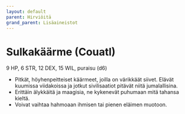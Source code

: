 ```yaml
---
layout: default
parent: Hirviöitä
grand_parent: Lisäaineistot
---
```


# Sulkakäärme (Couatl)

9 HP, 6 STR, 12 DEX, 15 WIL, puraisu (d6)

- Pitkät, höyhenpeitteiset käärmeet, joilla on värikkäät siivet. Elävät kuumissa viidakoissa ja jotkut sivilisaatiot pitävät niitä jumalallisina.
- Erittäin älykkäitä ja maagisia, ne kykenevät puhumaan mitä tahansa kieltä.
- Voivat vaihtaa hahmoaan ihmisen tai pienen eläimen muotoon.
